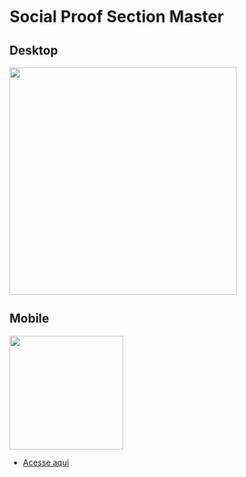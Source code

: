 # Social Proof Section Master

## Desktop

<img src='https://cdn.discordapp.com/attachments/920032936823238658/937766740564254730/unknown.png' width='400px'> 

## Mobile

<img src='https://cdn.discordapp.com/attachments/920032936823238658/937766835351351346/unknown.png' width='200px'>

- [Acesse aqui](https://eduardohoths.github.io/front-end-mentor/social-proof-section-master/)